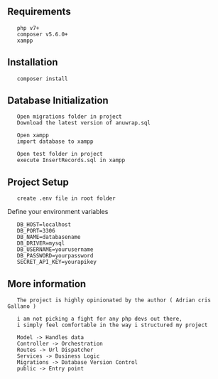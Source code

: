 ## Requirements
```
   php v7+
   composer v5.6.0+
   xampp
```

## Installation
```
   composer install
```

## Database Initialization
```
   Open migrations folder in project
   Download the latest version of anuwrap.sql

   Open xampp
   import database to xampp

   Open test folder in project
   execute InsertRecords.sql in xampp
```
## Project Setup
```
   create .env file in root folder
```
   Define your environment variables
```
   DB_HOST=localhost
   DB_PORT=3306
   DB_NAME=databasename
   DB_DRIVER=mysql
   DB_USERNAME=yourusername
   DB_PASSWORD=yourpassword
   SECRET_API_KEY=yourapikey
```

## More information
```
   The project is highly opinionated by the author ( Adrian cris Gallano )

   i am not picking a fight for any php devs out there, 
   i simply feel comfortable in the way i structured my project

   Model -> Handles data
   Controller -> Orchestration
   Routes -> Url Dispatcher
   Services -> Business Logic
   Migrations -> Database Version Control
   public -> Entry point

```
